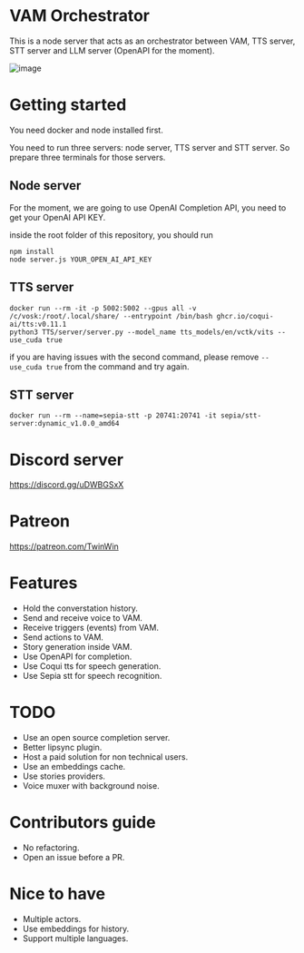 
# VAM Orchestrator

This is a node server that acts as an orchestrator between VAM, TTS server, STT server and LLM server (OpenAPI for the moment).

![image](https://user-images.githubusercontent.com/125187079/219703449-7448f4cb-449d-4481-8f07-8a947c3c57e1.png)


# Getting started

You need docker and node installed first.

You need to run three servers: node server, TTS server and STT server. So prepare three terminals for those servers.

## Node server

For the moment, we are going to use OpenAI Completion API, you need to get your OpenAI API KEY.

inside the root folder of this repository, you should run
```
npm install
node server.js YOUR_OPEN_AI_API_KEY
```

## TTS server
``` 
docker run --rm -it -p 5002:5002 --gpus all -v /c/vosk:/root/.local/share/ --entrypoint /bin/bash ghcr.io/coqui-ai/tts:v0.11.1
python3 TTS/server/server.py --model_name tts_models/en/vctk/vits --use_cuda true
```
if you are having issues with the second command, please remove `--use_cuda true` from the command and try again.

## STT server
```
docker run --rm --name=sepia-stt -p 20741:20741 -it sepia/stt-server:dynamic_v1.0.0_amd64
```

# Discord server
https://discord.gg/uDWBGSxX

# Patreon
https://patreon.com/TwinWin

# Features
- Hold the converstation history.
- Send and receive voice to VAM.
- Receive triggers (events) from VAM.
- Send actions to VAM.
- Story generation inside VAM.
- Use OpenAPI for completion.
- Use Coqui tts for speech generation.
- Use Sepia stt for speech recognition.

# TODO
- Use an open source completion server.
- Better lipsync plugin.
- Host a paid solution for non technical users.
- Use an embeddings cache.
- Use stories providers.
- Voice muxer with background noise.

# Contributors guide
- No refactoring.
- Open an issue before a PR.

# Nice to have
- Multiple actors.
- Use embeddings for history.
- Support multiple languages.

